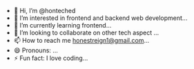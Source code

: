 - 👋 Hi, I’m @honteched
- 👀 I’m interested in frontend and backend web development...
- 🌱 I’m currently learning frontend...
- 💞️ I’m looking to collaborate on other tech aspect ...
- 📫 How to reach me honestreign1@gmail.com...
- 😄 Pronouns: ...
- ⚡ Fun fact: I love coding...

<!---
honteched/honteched is a ✨ special ✨ repository because its `README.md` (this file) appears on your GitHub profile.
You can click the Preview link to take a look at your changes.
--->
